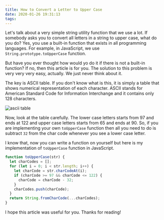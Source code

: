 ```yaml
---
title: How to Convert a Letter to Upper Case
date: 2020-01-26 19:31:13
tags:
---
```


Let's talk about a very simple string utility function that we use a lot. If somebody asks you to convert all letters in a string to upper case, what do you do? Yes, you use a built-in function that exists in all programming languages. For example, in JavaScript, we use `String.prototype.toUpperCase` function.

But have you ever thought how would yo do it if there is not a built-in function? If no, then this article is for you. The solution to this problem is very very very easy, actually. We just never think about it.

The key is ASCII table. If you don't know what is this, it is simply a table that shows numerical representation of each character. ASCII stands for American Standard Code for Information Interchange and it contains only 128 characters.

![ascii table](./ascii-table.png)

Now, look at the table carefully. The lower case letters starts from 97 and ends at 122 and upper case letters starts from 65 and ends at 90. So, if you are implementing your own `toUpperCase` function then all you need to do is subtract `32` from the char code whenever you see a lower case letter.

I know that, now you can write a function on yourself but here is my implementation of `toUpperCase` function in JavaScript.

```javascript
function toUpperCase(str) {
  let charCodes = [];
  for (let i = 0; i < str.length; i++) {
    let charCode = str.charCodeAt(i);
    if (charCode >= 97 && charCode <= 122) {
      charCode = charCode - 32;
    }
    charCodes.push(charCode);
  }
  return String.fromCharCode(...charCodes);
}
```

I hope this article was useful for you.
Thanks for reading!
